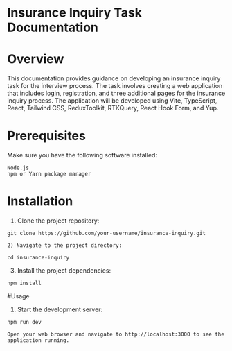 # Insurance Inquiry Task Documentation

# Overview

This documentation provides guidance on developing an insurance inquiry task for the interview process. The task involves creating a web application that includes login, registration, and three additional pages for the insurance inquiry process. The application will be developed using Vite, TypeScript, React, Tailwind CSS, ReduxToolkit, RTKQuery, React Hook Form, and Yup.
# Prerequisites

Make sure you have the following software installed:

    Node.js
    npm or Yarn package manager

# Installation

  1) Clone the project repository:

```git clone https://github.com/your-username/insurance-inquiry.git```

    2) Navigate to the project directory:

```cd insurance-inquiry```

   3) Install the project dependencies:

```npm install```



#Usage

  1)  Start the development server:

```npm run dev```

    Open your web browser and navigate to http://localhost:3000 to see the application running.

